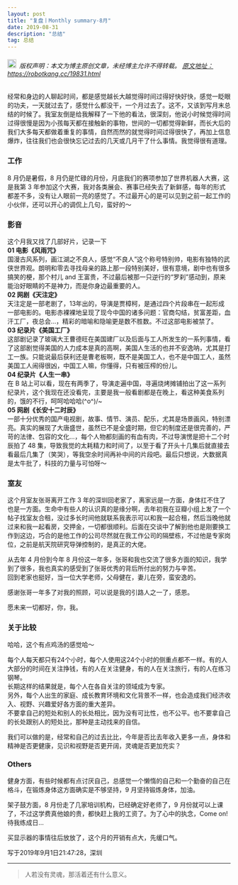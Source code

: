 ```yaml
---
layout: post
title: "复盘丨Monthly summary-8月"
date: 2019-08-31 
description: "总结"
tag: 总结
---   
```


<h6><img src="https://robotkang-1257995526.cos.ap-chengdu.myqcloud.com/icon/copyright.png" alt="copyright" style="display:inline;margin-bottom: -5px;" width="20" height="20"> 版权声明：本文为博主原创文章，未经博主允许不得转载。
<a target="_blank" href="https://robotkang.cc/19831.html">原文地址：https://robotkang.cc/19831.html</a>
</h6>
经常和身边的人聊起时间，都是感觉越长大越觉得时间过得好快好快，感觉一眨眼的功夫，一天就过去了，感觉什么都没干，一个月过去了。这不，又该到写月末总结的时候了。我室友倒是给我解释了一下他的看法，很深刻，他说小时候觉得时间过得很慢是因为小孩每天都在接触新的事物，世间的一切都觉得新鲜，而长大后的我们大多每天都做着重复的事情，自然而然的就觉得时间过得很快了，再加上信息爆炸，往往我们也会很快忘记过去的几天或几月干了什么事情。我觉得很有道理。      

### 工作
8 月仍是暑假，8 月仍是忙碌的月份，月底我们的赛项参加了世界机器人大赛，这是我第 3 年参加这个大赛，我对各类展会、赛事已经失去了新鲜感，每年的形式都差不多，没有让人眼前一亮的感觉了。不过最开心的是可以见到之前一起工作的小伙伴，还可以开心的调侃上几句，蛮好的～        

### 影音
这个月我又找了几部好片，记录一下      
**01 电影《风雨咒》**  
国漫古风系列，画江湖之不良人，感觉“不良人”这个称号特别帅，电影有独特的武侠世界观。朗明和零去寻找母亲的路上那一段特别美好，很有意境，剧中也有很多搞笑的梗，那个村儿 and 王富贵，不过最后被那一只逆行的“罗刹”感动到，原来能治好眼睛的不是神力，而是你身边最重要的人。     
**02 网剧《天注定》**  
天注定是一部老剧了，13年出的，导演是贾樟柯，是通过四个片段串在一起形成一部电影的。电影赤裸裸地呈现了现今中国的诸多问题：官商勾结，贫富差距，血汗工厂，夜总会...，精彩的暗喻和隐喻更是数不胜数。不过这部电影被禁了。      
**03 纪录片《美国工厂》**  
这部剧记录了玻璃大王曹德旺在美国建厂以及后面与工人所发生的一系列事情，看了这部剧觉得美国的人力成本是真的高啊，美国人生活的也并不安逸呐，尤其是打工一族。只能说最后获利还是曹老板啊，既不是美国工人，也不是中国工人，虽然美国工人闹得很凶，中国工人嘛，你懂得，只有被压榨的份儿。      
**04 纪录片《人生一串》**  
在 B 站上可以看，现在有两季了，导演走遍中国，寻遍烧烤摊铺拍出了这一系列纪录片，这个我现在还没看完，主要是我一般看剧都是在晚上，看这种美食系列的，饿的不行，呵呵哈哈哈\(^o^)/~         
**05 网剧《长安十二时辰》**  
一部十分优秀的国产电视剧，故事、情节、演员、配乐，尤其是场景画风，特别漂亮。真实的展现了大唐盛世，虽然已不是全盛时期，但它的制度还是很完善的，严苛的法律、包容的文化...，每个人物都刻画的有血有肉，不过导演愣是把十二个时辰拍了 48 集，导致我觉的太耗精力和时间了，以至于看了开头十几集后就直接去看最后几集了（笑哭），等我空余时间再补中间的片段吧。最后只想说，大数据真是太牛批了，科技的力量与可怕呀～          
   
### 室友
这个月室友张哥离开工作 3 年的深圳回老家了，离家远是一方面，身体扛不住了也是一方面。生命中有些人的认识真的是缘分啊，去年初我在豆瓣小组上发了一个帖子找室友合租，没过多长时间他就联系我表示可以和我一起合租，然后当晚他就过来和我一起看房，交押金，一切都很顺利。后面在交谈中了解到他也是刚要换工作到这边，巧合的是他工作的公司尽然就在我工作公司的隔壁栋，不过他是专家岗位，之前是航天院研究导弹控制的，是真正的大佬。   

从去年 4 月份到今年 8 月份这一年多，张哥和我也交流了很多方面的知识，我学到了很多，我也真实的感受到了张哥优秀的背后所付出的努力与辛苦。          
回到老家也挺好，当一位大学老师，父母健在，妻儿在旁，蛮安逸的。       

感谢张哥一年多了对我的照顾，可以说是我的引路人之一了，感恩。    

愿未来一切都好，你，我。       


### 关于比较
哈哈，这个有点鸡汤的感觉哈～   

每个人每天都只有24个小时，每个人使用这24个小时的侧重点都不一样。有的人大部分的时间在关注挣钱，有的人在关注健身，有的人在关注旅行，有的人在练习钢琴。      
长期这样的结果就是，每个人在各自关注的领域成为专家。   
另外，每个人出生的家庭、成长教育环境和文化背景不一样，也会造成我们经济收入、视野、兴趣爱好各方面的重大差异。    
不要拿自己的短处和别人的长处相比，因为没有可比性，也不公平。也不要拿自己的长处跟别人的短处比，那种是主动找来的自信。      
 
我们可以做的是，经常和自己的过去比比，今年是否比去年收入更多一点，身体和精神是否更健康，见识和视野是否更开阔，灵魂是否更加充实？        

### Others
健身方面，有些时候都有点讨厌自己，总感觉一个懒惰的自己和一个勤奋的自己在格斗，在锻炼身体这方面确实是不够坚持，9 月坚持锻炼身体，加油。        

架子鼓方面，8 月份走了几家培训机构，已经确定好老师了，9 月份就可以上课了，不过这学费真他娘的贵，都快赶上我的工资了。为了心中的执念，Come on!待我练成日...     
   

买显示器的事情往后放放了，这个月的开销有点大，先缓口气。       


写于2019年9月1日21:47:28，深圳      
          
----------
>  人若没有灵魂，那活着还有什么意义。




  
